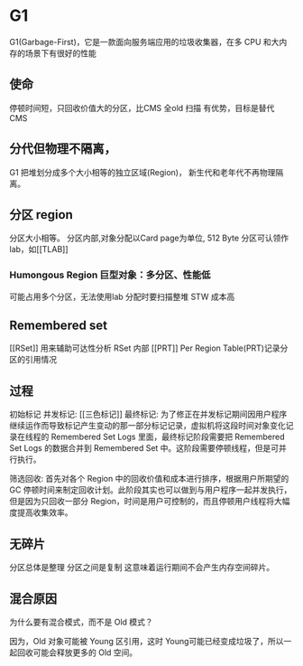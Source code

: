 # G1
G1(Garbage-First)，它是一款面向服务端应用的垃圾收集器，在多 CPU 和大内存的场景下有很好的性能

## 使命
停顿时间短，只回收价值大的分区，比CMS 全old 扫描 有优势，目标是替代 CMS

## 分代但物理不隔离，
G1 把堆划分成多个大小相等的独立区域(Region)， 新生代和老年代不再物理隔离。

## 分区 region 
分区大小相等。
分区内部,对象分配以Card page为单位, 512 Byte
分区可认领作lab，如[[TLAB]]

### Humongous Region 巨型对象：多分区、性能低
可能占用多个分区，无法使用lab
分配时要扫描整堆 STW
成本高

## Remembered set 
[[RSet]] 用来辅助可达性分析
RSet 内部 [[PRT]] Per Region Table(PRT)记录分区的引用情况

## 过程
初始标记
并发标记: [[三色标记]]
最终标记: 为了修正在并发标记期间因用户程序继续运作而导致标记产生变动的那一部分标记记录，虚拟机将这段时间对象变化记录在线程的 Remembered Set Logs 里面，最终标记阶段需要把 Remembered Set Logs 的数据合并到 Remembered Set 中。这阶段需要停顿线程，但是可并行执行。

筛选回收: 首先对各个 Region 中的回收价值和成本进行排序，根据用户所期望的 GC 停顿时间来制定回收计划。此阶段其实也可以做到与用户程序一起并发执行，但是因为只回收一部分 Region，时间是用户可控制的，而且停顿用户线程将大幅度提高收集效率。

## 无碎片
分区总体是整理
分区之间是复制
这意味着运行期间不会产生内存空间碎片。

## 混合原因
为什么要有混合模式，而不是 Old 模式？

因为，Old 对象可能被 Young 区引用，这时 Young可能已经变成垃圾了，所以一起回收可能会释放更多的 Old 空间。